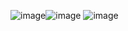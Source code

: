 ![image](https://github.com/user-attachments/assets/20b0377e-a360-4fd1-b9ee-ec548243261c)![image](https://github.com/user-attachments/assets/0a390400-b92a-4e64-be49-466635b28e28)
![image](https://github.com/user-attachments/assets/a45f0bdd-804f-453b-8b5c-31a43c2649a6)
